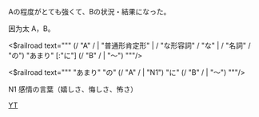 
Aの程度がとても強くて、Bの状況・結果になった。

因为太 A，B。

<$railroad text="""
(/ "A" / | "普通形肯定形" | / "な形容詞" / "な" | / "名詞" / "の") "あまり" [:"に"] (/ "B" / | "〜")
"""/>


<$railroad text="""
"あまり" "の" (/ "A" / | "N1") "に" (/ "B" / | "〜")
"""/>

N1 感情の言葉（嬉しさ、悔しさ、怖さ）

[YT](https://youtu.be/of-OKemjtIg)

